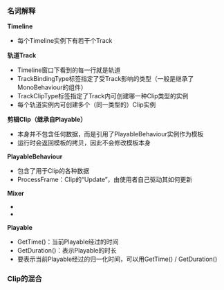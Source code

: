 ### 名词解释

**Timeline**

-   每个Timeline实例下有若干个Track

**轨道Track**

-   Timeline窗口下看到的每一行就是轨道
-   TrackBindingType标签指定了受Track影响的类型（一般是继承了MonoBehaviour的组件）
-   TrackClipType标签指定了Track内可创建哪一种Clip类型的实例
-   每个轨道实例内可创建多个（同一类型的）Clip实例

**剪辑Clip（继承自Playable）**

-   本身并不包含任何数据，而是引用了PlayableBehaviour实例作为模板
-   运行时会返回模板的拷贝，因此不会修改模板本身

**PlayableBehaviour**

-   包含了用于Clip的各种数据
-   ProcessFrame：Clip的“Update”，由使用者自己驱动其如何更新

**Mixer**

-   
-   

**Playable**

-   GetTime()：当前Playable经过的时间
-   GetDuration()：表示Playable的时长
-   要表示当前Playable经过的归一化时间，可以用GetTime() / GetDuration()

### Clip的混合

